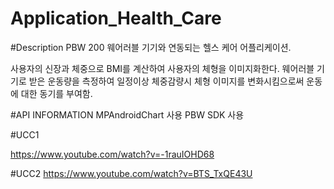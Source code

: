 # Application_Health_Care
#Description
PBW 200 웨어러블 기기와 연동되는 헬스 케어 어플리케이션.

사용자의  신장과 체중으로 BMI를 계산하여 사용자의 체형을 이미지화한다. 웨어러블 기기로 받은 운동량을 측정하여 일정이상 체중감량시 체형 이미지를 변화시킴으로써 운동에 대한 동기를 부여함.

#API INFORMATION
MPAndroidChart 사용
PBW SDK 사용

#UCC1

https://www.youtube.com/watch?v=-1rauIOHD68

#UCC2
https://www.youtube.com/watch?v=BTS_TxQE43U
